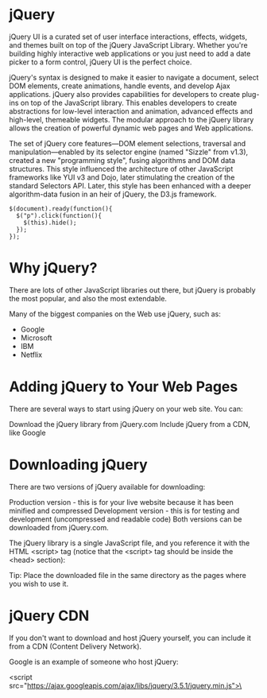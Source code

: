 # jQuery

jQuery UI is a curated set of user interface interactions, effects, widgets, and themes built on top of the jQuery JavaScript Library. Whether you're building highly interactive web applications or you just need to add a date picker to a form control, jQuery UI is the perfect choice.

jQuery's syntax is designed to make it easier to navigate a document, select DOM elements, create animations, handle events, and develop Ajax applications. jQuery also provides capabilities for developers to create plug-ins on top of the JavaScript library. This enables developers to create abstractions for low-level interaction and animation, advanced effects and high-level, themeable widgets. The modular approach to the jQuery library allows the creation of powerful dynamic web pages and Web applications.

The set of jQuery core features—DOM element selections, traversal and manipulation—enabled by its selector engine (named "Sizzle" from v1.3), created a new "programming style", fusing algorithms and DOM data structures. This style influenced the architecture of other JavaScript frameworks like YUI v3 and Dojo, later stimulating the creation of the standard Selectors API. Later, this style has been enhanced with a deeper algorithm-data fusion in an heir of jQuery, the D3.js framework.

```
$(document).ready(function(){
  $("p").click(function(){
    $(this).hide();
  });
});
```

# Why jQuery?

There are lots of other JavaScript libraries out there, but jQuery is probably the most popular, and also the most extendable.

Many of the biggest companies on the Web use jQuery, such as:

- Google
- Microsoft
- IBM
- Netflix

# Adding jQuery to Your Web Pages

There are several ways to start using jQuery on your web site. You can:

Download the jQuery library from jQuery.com
Include jQuery from a CDN, like Google

# Downloading jQuery

There are two versions of jQuery available for downloading:

Production version - this is for your live website because it has been minified and compressed
Development version - this is for testing and development (uncompressed and readable code)
Both versions can be downloaded from jQuery.com.

The jQuery library is a single JavaScript file, and you reference it with the HTML \<script> tag (notice that the \<script> tag should be inside the \<head> section):

<head>
<script src="jquery-3.5.1.min.js"></script>
</head>
Tip: Place the downloaded file in the same directory as the pages where you wish to use it.

# jQuery CDN

If you don't want to download and host jQuery yourself, you can include it from a CDN (Content Delivery Network).

Google is an example of someone who host jQuery:

\<script src="https://ajax.googleapis.com/ajax/libs/jquery/3.5.1/jquery.min.js">\</script>
